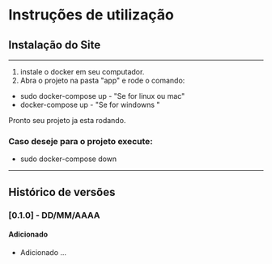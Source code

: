 # Instruções de utilização

## Instalação do Site

---
 
1. instale o docker em seu computador.
2.  Abra o projeto na pasta "app" e rode o comando:
   
- sudo docker-compose up  - "Se for linux ou mac"
-  docker-compose up  - "Se for windowns "

   
  Pronto seu projeto ja esta rodando.

  ### Caso deseje para o projeto execute:

- sudo docker-compose down


---



## Histórico de versões

### [0.1.0] - DD/MM/AAAA
#### Adicionado
- Adicionado ...
